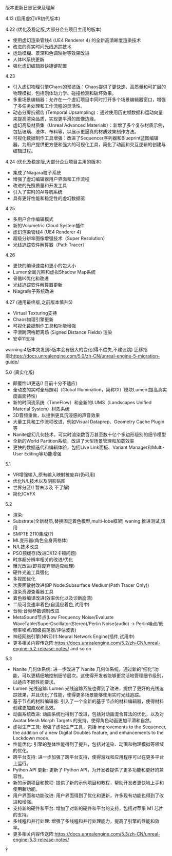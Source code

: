 版本更新日志记录及理解

4.13 (启用虚幻VR初代版本)

4.22 (优化及稳定版,大部分企业项目主用的版本)
- 使用虚幻渲染管线4 (UE4 Renderer 4) 的全新高清晰度渲染技术
- 改进的真实时间光线追踪技术
- 运动模糊、景深和色调映射等效果改进
- 人体IK系统更新
- 强化虚幻编辑器快捷键配置

4.23
- 引入虚幻物理引擎Chaos的预览版：Chaos提供了更快速、高质量和可扩展的物理模拟，包括刚体动力学、碰撞检测和破坏效果。
- 多重场景编辑器：允许在一个虚幻项目中同时打开多个场景编辑器窗口，增强了多任务处理和工作流程的灵活性。
- 动态分屏抗锯齿 (Temporal Upsampling)：通过使用历史帧数据和运动向量来提高渲染品质，实现更平滑的图像边缘。
- 虚幻高级材质集（Unreal Advanced Materials）：新增了多个复杂材质示例，包括玻璃、液体、布料等，以展示更逼真的材质效果制作方法。
- 可视化数据制作工具增强：改进了Sequencer序列器和Blueprint蓝图编辑器，为用户提供更方便和强大的可视化工具，简化了动画和交互逻辑的创建与编辑过程。

4.24 (优化及稳定版,大部分企业项目主用的版本)
- 集成了Niagara粒子系统
- 增强了虚幻编辑器用户界面和工作流程
- 改进的光照质量和开发工具
- 引入了实时的AI导航系统
- 具有更好性能和稳定性的虚幻数据驱

4.25
- 多用户合作编辑模式
- 新的Volumetric Cloud System插件
- 虚幻渲染管线4 (UE4 Renderer 4)
- 超级分辨率图像增强技术（Super Resolution）
- 光线追踪软件解算器（Path Tracer）

4.26
- 更快的编译速度和更小的包大小
- Lumen全局光照和虚拟Shadow Map系统
- 骨骼IK优化和改进
- 光线追踪软件解算器更新
- Niagra粒子系统改进

4.27 (通用最终版,之前版本慎升5)
- Virtual Texturing支持
- Chaos物理引擎更新
- 可视化数据制作工具和功能增强
- 平滑跨网格距离场 (Signed Distance Fields) 渲染
- 安卓11支持

warning:4版本突发到5版本会有很大的变化(得不偿失,不建议跳)
迁移指南:https://docs.unrealengine.com/5.0/zh-CN/unreal-engine-5-migration-guide/

5.0 (真实化版)
- 颠覆性UI更迭(! 目前十分不适应)
- 全动态的实时全局照明（Global Illumination，简称GI）模块Lumen(提高真实度画面特性)
- 新的时间流系统（TimeFlow）和全新的LUMS（Landscapes Unified Material System）材质系统
- 3D音频重做，以提供更具沉浸感的声音效果
- 大量工具和工作流程改进，例如Visual Dataprep、Geometry Cache Plugin等
- Nanite虚幻几何技术，可实时渲染数百万甚至数十亿个多边形级别的细节模型
- 全新的World Partition系统，改进了大型场景管理和加载效率
- 更快的数据迭代和编辑体验，包括Live Link面板、Variant Manager和Multi-User Editing等功能增强

5.1 
- VR增强输入,原有输入映射被废弃(仍可用)
- 优化N/L技术以及阴影贴图
- 世界分区(! 暂未涉及 不了解)
- 简化ICVFX

5.2 
- 渲染:
- Substrate(全新材质,替换固定着色模型,multi-lobe框架) waning:推进测试,慎用
- SMPTE 2110集成(?)
- ML变形器(角色全身网格体)
- N/L技术改良
- PSO预缓存(改进DX12卡顿问题)
- 时序超分辨率相关的改进/优化
- 曝光改进(即将废弃眼适应纹理)
- 硬件光追工具强化
- 多视图优化
- 次表面散射改进(BP Node:Subsurface Medium(Path Tracer Only))
- 渲染资源查看器工具
- 着色器编译改进(效率优化以及诊断崩溃)
- 二级可变速率着色(自适应着色,试用中)
- 音频:音频参数调制改进
- MetaSound节点(Low Frequency Noise/Evaluate WaveTable/SuperOscillator(Stereo)/Perlin Noise(audio) -> Perlin噪点/低频率噪点/超级振荡器/评估波表)
- 神经网络引擎(NNE)(!):Neural Network Engine(插件,试用中)
- 更多相关内容传送阵:https://docs.unrealengine.com/5.2/zh-CN/unreal-engine-5.2-release-notes/
and so on

5.3

- Nanite 几何体系统: 进一步改进了 Nanite 几何体系统，通过新的“细化”功能，可以更精细地控制细节层次。这使得开发者能够更灵活地管理细节级别，以适应不同性能要求。
- Lumen 光线追踪: Lumen 光线追踪系统也得到了改进，提供了更好的光线追踪效果，并且优化了性能，使得更多场景能够使用实时光线追踪。
- 基于节点的材料编辑器: 引入了一个全新的基于节点的材料编辑器，使得材料创建更加直观和高效。
- 动画系统改进: 动画系统也得到了改进，包括对动画混合算法的优化，以及对 Avatar Mesh Morph Targets 的支持，使得角色动画更加平滑和自然。
- 虚拟生产工具: 增强了虚拟生产工具，包括 improvements to the Sequencer, the addition of a new Digital Doubles feature, and enhancements to the Lockdown mode.
- 性能优化: 引擎的整体性能得到了提升，包括对渲染、动画和物理模拟等领域的优化。
- 跨平台支持: 进一步加强了跨平台支持，使得游戏和应用程序可以在更多平台上运行。
- Python API 更新: 更新了 Python API，为开发者提供了更多功能和更好的兼容性。
- 新的示例项目和教程: 提供了新的示例项目和教程，帮助开发者更快地上手和使用新功能。
- 用户界面和功能改进: 用户界面得到了优化和更新，许多现有功能也得到了改进和增强。
- 支持新的硬件和平台: 增加了对新的硬件和平台的支持，包括对苹果 M1 芯片的支持。
- 多线程和并行处理: 增强了多线程和并行处理能力，提高了引擎的性能和效率。
- 更多相关内容传送阵:https://docs.unrealengine.com/5.3/zh-CN/unreal-engine-5.3-release-notes/

‽

